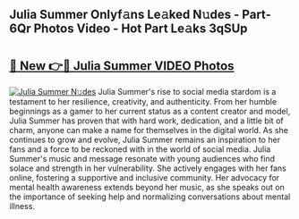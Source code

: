 ## Julia Summer Onlyf𝚊ns Le𝚊ked N𝚞des - Part-6Qr Photos Video - Hot Part Le𝚊ks 3qSUp

# <h2><a href="http://ac24753.deff.icu/?id=Julia+Summer">🔗 New 👉🔴 Julia Summer VIDEO Photos</a></h2>

[![Julia Summer N𝚞des](https://i.imgur.com/rIISA9y.gif)](http://ac24753.deff.icu/?id=Julia+Summer)
Julia Summer's rise to social media stardom is a testament to her resilience, creativity, and authenticity. From her humble beginnings as a gamer to her current status as a content creator and model, Julia Summer has proven that with hard work, dedication, and a little bit of charm, anyone can make a name for themselves in the digital world. As she continues to grow and evolve, Julia Summer remains an inspiration to her fans and a force to be reckoned with in the world of social media. Julia Summer's music and message resonate with young audiences who find solace and strength in her vulnerability. She actively engages with her fans online, fostering a supportive and inclusive community. Her advocacy for mental health awareness extends beyond her music, as she speaks out on the importance of seeking help and normalizing conversations about mental illness.
